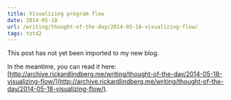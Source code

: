 ```yaml
---
title: Visualizing program flow
date: 2014-05-18
url: /writing/thought-of-the-day/2014-05-18-visualizing-flow/
tags: totd2
---
```


This post has not yet been imported to my new blog.

In the meantime, you can read it here: [http://archive.rickardlindberg.me/writing/thought-of-the-day/2014-05-18-visualizing-flow/](http://archive.rickardlindberg.me/writing/thought-of-the-day/2014-05-18-visualizing-flow/).
